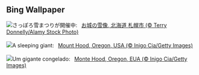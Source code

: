 ## Bing Wallpaper
![](https://www.bing.com/th?id=OHR.SapporoSnowFest2024_JA-JP5845958327_UHD.jpg&w=1000)さっぽろ雪まつりが開催中:&nbsp;&ensp;[お城の雪像, 北海道 札幌市 (© Terry Donnelly/Alamy Stock Photo)](https://www.bing.com/th?id=OHR.SapporoSnowFest2024_JA-JP5845958327_UHD.jpg)
<br><br/>
![](https://www.bing.com/th?id=OHR.MtHoodOregon_EN-GB3166689282_UHD.jpg&w=1000)A sleeping giant:&nbsp;&ensp;[Mount Hood, Oregon, USA (© Inigo Cia/Getty Images)](https://www.bing.com/th?id=OHR.MtHoodOregon_EN-GB3166689282_UHD.jpg)
<br><br/>
![](https://www.bing.com/th?id=OHR.MtHoodOregon_PT-BR4355402757_UHD.jpg&w=1000)Um gigante congelado:&nbsp;&ensp;[Monte Hood, Oregon, EUA (© Inigo Cia/Getty Images)](https://www.bing.com/th?id=OHR.MtHoodOregon_PT-BR4355402757_UHD.jpg)
<br><br/>
